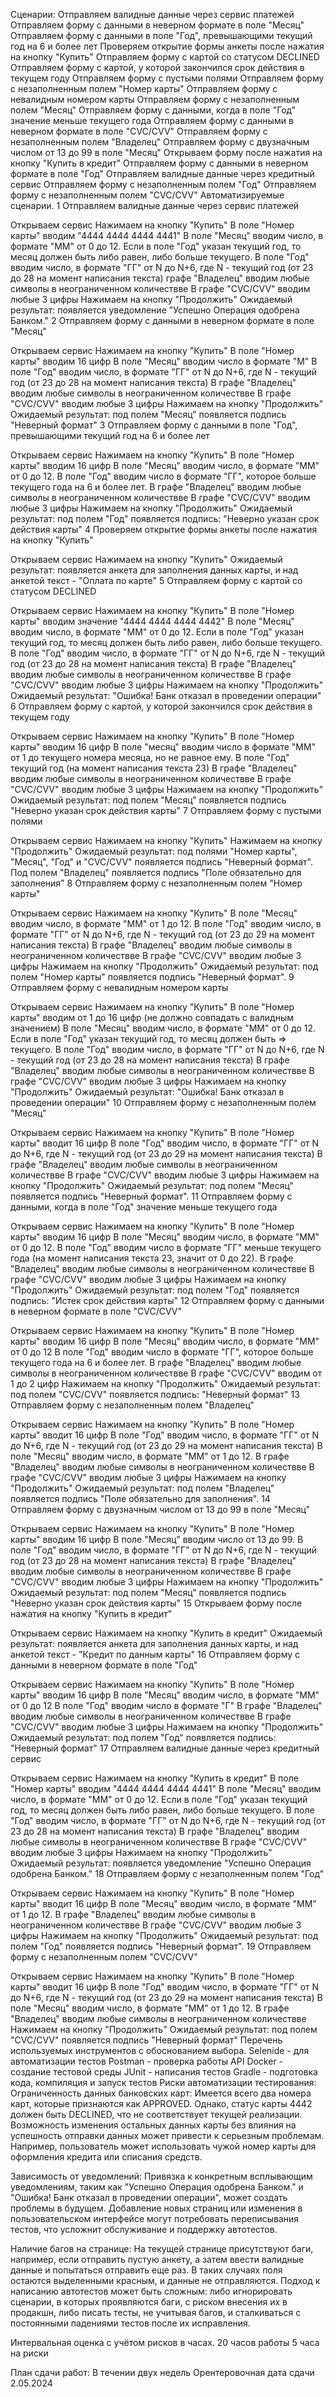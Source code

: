 Сценарии:
Отправляем валидные данные через сервис платежей
Отправляем форму с данными в неверном формате в поле "Месяц"
Отправляем форму с данными в поле "Год", превышающими текущий год на 6 и более лет
Проверяем открытие формы анкеты после нажатия на кнопку "Купить"
Отправляем форму с картой со статусом DECLINED
Отправляем форму с картой, у которой закончился срок действия в текущем году
Отправляем форму с пустыми полями
Отправляем форму с незаполненным полем "Номер карты"
Отправляем форму с невалидным номером карты
Отправляем форму с незаполненным полем "Месяц"
Отправляем форму с данными, когда в поле "Год" значение меньше текущего года
Отправляем форму с данными в неверном формате в поле "CVC/CVV"
Отправляем форму с незаполненным полем "Владелец"
Отправляем форму с двузначным числом от 13 до 99 в поле "Месяц"
Открываем форму после нажатия на кнопку "Купить в кредит"
Отправляем форму с данными в неверном формате в поле "Год"
Отправляем валидные данные через кредитный сервис
Отправляем форму с незаполненным полем "Год"
Отправляем форму с незаполненным полем "CVC/CVV"
Автоматизируемые сценарии.
1 Отправляем валидные данные через сервис платежей

Открываем сервис
Нажимаем на кнопку "Купить"
В поле "Номер карты" вводим "4444 4444 4444 4441"
В поле "Месяц" вводим число, в формате "ММ" от 0 до 12. Если в поле "Год" указан текущий год, то месяц должен быть либо равен, либо больше текущего.
В поле "Год" вводим число, в формате "ГГ" от N до N+6, где N - текущий год (от 23 до 28 на момент написания текста)
графе "Владелец" вводим любые символы в неограниченном количествве
В графе "CVC/CVV" вводим любые 3 цифры
Нажимаем на кнопку "Продолжить" Ожидаемый результат: появляется уведомление "Успешно Операция одобрена Банком."
2 Отправляем форму с данными в неверном формате в поле "Месяц"

Открываем сервис
Нажимаем на кнопку "Купить"
В поле "Номер карты" вводим 16 цифр
В поле "Месяц" вводим число в формате "М"
В поле "Год" вводим число, в формате "ГГ" от N до N+6, где N - текущий год (от 23 до 28 на момент написания текста)
В графе "Владелец" вводим любые символы в неограниченном количествве
В графе "CVC/CVV" вводим любые 3 цифры
Нажимаем на кнопку "Продолжить" Ожидаемый результат: под полем "Месяц" появляется подпись "Неверный формат"
3 Отправляем форму с данными в поле "Год", превышающими текущий год на 6 и более лет

Открываем сервис
Нажимаем на кнопку "Купить"
В поле "Номер карты" вводим 16 цифр
В поле "Месяц" вводим число, в формате "ММ" от 0 до 12.
В поле "Год" вводим число в формате "ГГ", которое больше текущего года на 6 и более лет.
В графе "Владелец" вводим любые символы в неограниченном количествве
В графе "CVC/CVV" вводим любые 3 цифры
Нажимаем на кнопку "Продолжить" Ожидаемый результат: под полем "Год" появляется подпись: "Неверно указан срок действия карты"
4 Проверяем открытие формы анкеты после нажатия на кнопку "Купить"

Открываем сервис
Нажимаем на кнопку "Купить" Ожидаемый результат: появляется анкета для заполнения данных карты, и над анкетой текст - "Оплата по карте"
5 Отправляем форму с картой со статусом DECLINED

Открываем сервис
Нажимаем на кнопку "Купить"
В поле "Номер карты" вводим значение "4444 4444 4444 4442"
В поле "Месяц" вводим число, в формате "ММ" от 0 до 12. Если в поле "Год" указан текущий год, то месяц должен быть либо равен, либо больше текущего.
В поле "Год" вводим число, в формате "ГГ" от N до N+6, где N - текущий год (от 23 до 28 на момент написания текста)
В графе "Владелец" вводим любые символы в неограниченном количествве
В графе "CVC/CVV" вводим любые 3 цифры
Нажимаем на кнопку "Продолжить" Ожидаемый результат: "Ошибка! Банк отказал в проведении операции"
6 Отправляем форму с картой, у которой закончился срок действия в текущем году

Открываем сервис
Нажимаем на кнопку "Купить"
В поле "Номер карты" вводим 16 цифр
В поле "месяц" вводим число в формате "ММ" от 1 до текущего номера месяца, но не равное ему.
В поле "Год" текущий год (на момент написания текста 23)
В графе "Владелец" вводим любые символы в неограниченном количествве
В графе "CVC/CVV" вводим любые 3 цифры
Нажимаем на кнопку "Продолжить" Ожидаемый результат: под полем "Месяц" появляется подпись "Неверно указан срок действия карты"
7 Отправляем форму с пустыми полями

Открываем сервис
Нажимаем на кнопку "Купить"
Нажимаем на кнопку "Продолжить" Ожидаемый результат: под полями "Номер карты", "Месяц", "Год" и "CVC/CVV" появляется подпись "Неверный формат". Под полем "Владелец" появляется подпись "Поле обязательно для заполнения"
8 Отправляем форму с незаполненным полем "Номер карты"

Открываем сервис
Нажимаем на кнопку "Купить"
В поле "Месяц" вводим число, в формате "ММ" от 1 до 12.
В поле "Год" вводим число, в формате "ГГ" от N до N+6, где N - текущий год (от 23 до 29 на момент написания текста)
В графе "Владелец" вводим любые символы в неограниченном количествве
В графе "CVC/CVV" вводим любые 3 цифры
Нажимаем на кнопку "Продолжить" Ожидаемый результат: под полем "Номер карты" появляется подпись "Неверный формат".
9 Отправляем форму с невалидным номером карты

Открываем сервис
Нажимаем на кнопку "Купить"
В поле "Номер карты" вводим от 1 до 16 цифр (не должно совпадать с валидным значением)
В поле "Месяц" вводим число, в формате "ММ" от 0 до 12. Если в поле "Год" указан текущий год, то месяц должен быть => текущего.
В поле "Год" вводим число, в формате "ГГ" от N до N+6, где N - текущий год (от 23 до 28 на момент написания текста)
В графе "Владелец" вводим любые символы в неограниченном количествве
В графе "CVC/CVV" вводим любые 3 цифры
Нажимаем на кнопку "Продолжить" Ожидаемый результат: "Ошибка! Банк отказал в проведении операции"
10 Отправляем форму с незаполненным полем "Месяц"

Открываем сервис
Нажимаем на кнопку "Купить"
В поле "Номер карты" вводит 16 цифр
В поле "Год" вводим число, в формате "ГГ" от N до N+6, где N - текущий год (от 23 до 29 на момент написания текста)
В графе "Владелец" вводим любые символы в неограниченном количествве
В графе "CVC/CVV" вводим любые 3 цифры
Нажимаем на кнопку "Продолжить" Ожидаемый результат: под полем "Месяц" появляется подпись "Неверный формат".
11 Отправляем форму с данными, когда в поле "Год" значение меньше текущего года

Открываем сервис
Нажимаем на кнопку "Купить"
В поле "Номер карты" вводим 16 цифр
В поле "Месяц" вводим число, в формате "ММ" от 0 до 12.
В поле "Год" вводим число в формате "ГГ" меньше текущего года (на момент написания текста 23, значит от 0 до 22).
В графе "Владелец" вводим любые символы в неограниченном количествве
В графе "CVC/CVV" вводим любые 3 цифры
Нажимаем на кнопку "Продолжить" Ожидаемый результат: под полем "Год" появляется подпись: "Истек срок действия карты"
12 Отправляем форму с данными в неверном формате в поле "CVC/CVV"

Открываем сервис
Нажимаем на кнопку "Купить"
В поле "Номер карты" вводим 16 цифр
В поле "Месяц" вводим число, в формате "ММ" от 0 до 12
В поле "Год" вводим число в формате "ГГ", которое больше текущего года на 6 и более лет.
В графе "Владелец" вводим любые символы в неограниченном количествве
В графе "CVC/CVV" вводим от 1 до 2 цифр
Нажимаем на кнопку "Продолжить" Ожидаемый результат: под полем "CVC/CVV" появляется подпись: "Неверный формат"
13 Отправляем форму с незаполненным полем "Владелец"

Открываем сервис
Нажимаем на кнопку "Купить"
В поле "Номер карты" вводит 16 цифр
В поле "Год" вводим число, в формате "ГГ" от N до N+6, где N - текущий год (от 23 до 29 на момент написания текста)
В поле "Месяц" вводим число, в формате "ММ" от 1 до 12.
В графе "Владелец" вводим любые символы в неограниченном количествве
В графе "CVC/CVV" вводим любые 3 цифры
Нажимаем на кнопку "Продолжить" Ожидаемый результат: под полем "Владелец" появляется подпись "Поле обязательно для заполнения".
14 Отправляем форму с двузначным числом от 13 до 99 в поле "Месяц"

Открываем сервис
Нажимаем на кнопку "Купить"
В поле "Номер карты" вводим 16 цифр
В поле "Месяц" вводим число от 13 до 99.
В поле "Год" вводим число, в формате "ГГ" от N до N+6, где N - текущий год (от 23 до 28 на момент написания текста)
В графе "Владелец" вводим любые символы в неограниченном количествве
В графе "CVC/CVV" вводим любые 3 цифры
Нажимаем на кнопку "Продолжить" Ожидаемый результат: под полем "Месяц" появляется подпись "Неверно указан срок действия карты"
15 Открываем форму после нажатия на кнопку "Купить в кредит"

Открываем сервис
Нажимаем на кнопку "Купить в кредит" Ожидаемый результат: появляется анкета для заполнения данных карты, и над анкетой текст - "Кредит по данным карты"
16 Отправляем форму с данными в неверном формате в поле "Год"

Открываем сервис
Нажимаем на кнопку "Купить"
В поле "Номер карты" вводим 16 цифр
В поле "Месяц" вводим число, в формате "ММ" от 0 до 12
В поле "Год" вводим число в формате "Г"
В графе "Владелец" вводим любые символы в неограниченном количествве
В графе "CVC/CVV" вводим любые 3 цифры
Нажимаем на кнопку "Продолжить" Ожидаемый результат: под полем "Год" появляется подпись: "Неверный формат"
17 Отправляем валидные данные через кредитный сервис

Открываем сервис
Нажимаем на кнопку "Купить в кредит"
В поле "Номер карты" вводим "4444 4444 4444 4441"
В поле "Месяц" вводим число, в формате "ММ" от 0 до 12. Если в поле "Год" указан текущий год, то месяц должен быть либо равен, либо больше текущего.
В поле "Год" вводим число, в формате "ГГ" от N до N+6, где N - текущий год (от 23 до 28 на момент написания текста)
В графе "Владелец" вводим любые символы в неограниченном количествве
В графе "CVC/CVV" вводим любые 3 цифры
Нажимаем на кнопку "Продолжить" Ожидаемый результат: появляется уведомление "Успешно Операция одобрена Банком."
18 Отправляем форму с незаполненным полем "Год"

Открываем сервис
Нажимаем на кнопку "Купить"
В поле "Номер карты" вводит 16 цифр
В поле "Месяц" вводим число, в формате "ММ" от 1 до 12.
В графе "Владелец" вводим любые символы в неограниченном количествве
В графе "CVC/CVV" вводим любые 3 цифры
Нажимаем на кнопку "Продолжить" Ожидаемый результат: под полем "Год" появляется подпись "Неверный формат".
19 Отправляем форму с незаполненным полем "CVC/CVV"

Открываем сервис
Нажимаем на кнопку "Купить"
В поле "Номер карты" вводит 16 цифр
В поле "Год" вводим число, в формате "ГГ" от N до N+6, где N - текущий год (от 23 до 29 на момент написания текста)
В поле "Месяц" вводим число, в формате "ММ" от 1 до 12.
В графе "Владелец" вводим любые символы в неограниченном количествве
Нажимаем на кнопку "Продолжить" Ожидаемый результат: под полем "CVC/CVV" появляется подпись "Неверный формат"
Перечень используемых инструментов с обоснованием выбора.
Selenide - для автоматизации тестов
Postman - проверка работы API
Docker - создание тестовой среды
JUnit - написания тестов
Gradle - подготовка кода, компиляция и запуск тестов
Риски автоматизации тестирования:
Ограниченность данных банковских карт: Имеется всего два номера карт, которые признаются как APPROVED. Однако, статус карты 4442 должен быть DECLINED, что не соответствует текущей реализации. Возможность изменения остальных данных карты без влияния на успешность отправки данных может привести к серьезным проблемам. Например, пользователь может использовать чужой номер карты для оформления кредита или списания средств.

Зависимость от уведомлений: Привязка к конкретным всплывающим уведомлениям, таким как "Успешно Операция одобрена Банком." и "Ошибка! Банк отказал в проведении операции", может создать проблемы в будущем. Добавление новых страниц или изменения в пользовательском интерфейсе могут потребовать переписывания тестов, что усложнит обслуживание и поддержку автотестов.

Наличие багов на странице: На текущей странице присутствуют баги, например, если отправить пустую анкету, а затем ввести валидные данные и попытаться отправить еще раз. В таких случаях поля остаются выделенными красным, и данные не отправляются. Подход к написанию автотестов может быть сложным: либо игнорировать сценарии, в которых проявляются баги, с риском внесения их в продакшн, либо писать тесты, не учитывая багов, и сталкиваться с постоянными падениями тестов после их исправления.

Интервальная оценка с учётом рисков в часах.
20 часов работы 5 часа на риски

План сдачи работ:
В течении двух недель Орентеровочная дата сдачи 2.05.2024